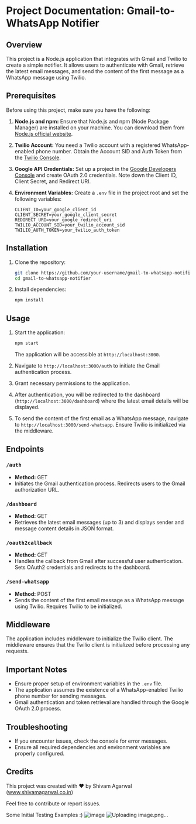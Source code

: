 # Project Documentation: Gmail-to-WhatsApp Notifier

## Overview
This project is a Node.js application that integrates with Gmail and Twilio to create a simple notifier. It allows users to authenticate with Gmail, retrieve the latest email messages, and send the content of the first message as a WhatsApp message using Twilio.

## Prerequisites
Before using this project, make sure you have the following:

1. **Node.js and npm:** Ensure that Node.js and npm (Node Package Manager) are installed on your machine. You can download them from [Node.js official website](https://nodejs.org/).

2. **Twilio Account:** You need a Twilio account with a registered WhatsApp-enabled phone number. Obtain the Account SID and Auth Token from the [Twilio Console](https://www.twilio.com/console).

3. **Google API Credentials:** Set up a project in the [Google Developers Console](https://console.developers.google.com/) and create OAuth 2.0 credentials. Note down the Client ID, Client Secret, and Redirect URI.

4. **Environment Variables:** Create a `.env` file in the project root and set the following variables:

    ```env
    CLIENT_ID=your_google_client_id
    CLIENT_SECRET=your_google_client_secret
    REDIRECT_URI=your_google_redirect_uri
    TWILIO_ACCOUNT_SID=your_twilio_account_sid
    TWILIO_AUTH_TOKEN=your_twilio_auth_token
    ```

## Installation
1. Clone the repository:
    ```bash
    git clone https://github.com/your-username/gmail-to-whatsapp-notifier.git
    cd gmail-to-whatsapp-notifier
    ```

2. Install dependencies:
    ```bash
    npm install
    ```

## Usage
1. Start the application:
    ```bash
    npm start
    ```
   The application will be accessible at `http://localhost:3000`.

2. Navigate to `http://localhost:3000/auth` to initiate the Gmail authentication process.

3. Grant necessary permissions to the application.

4. After authentication, you will be redirected to the dashboard (`http://localhost:3000/dashboard`) where the latest email details will be displayed.

5. To send the content of the first email as a WhatsApp message, navigate to `http://localhost:3000/send-whatsapp`. Ensure Twilio is initialized via the middleware.

## Endpoints

### `/auth`
- **Method:** GET
- Initiates the Gmail authentication process. Redirects users to the Gmail authorization URL.

### `/dashboard`
- **Method:** GET
- Retrieves the latest email messages (up to 3) and displays sender and message content details in JSON format.

### `/oauth2callback`
- **Method:** GET
- Handles the callback from Gmail after successful user authentication. Sets OAuth2 credentials and redirects to the dashboard.

### `/send-whatsapp`
- **Method:** POST
- Sends the content of the first email message as a WhatsApp message using Twilio. Requires Twilio to be initialized.

## Middleware
The application includes middleware to initialize the Twilio client. The middleware ensures that the Twilio client is initialized before processing any requests.

## Important Notes
- Ensure proper setup of environment variables in the `.env` file.
- The application assumes the existence of a WhatsApp-enabled Twilio phone number for sending messages.
- Gmail authentication and token retrieval are handled through the Google OAuth 2.0 process.

## Troubleshooting
- If you encounter issues, check the console for error messages.
- Ensure all required dependencies and environment variables are properly configured.

## Credits
This project was created with ❤️ by Shivam Agarwal (www.shivamagarwal.co.in)

Feel free to contribute or report issues.

Some Initial Testing Examples :)
![image](https://github.com/StillAbeginnerr/gmail-to-whatsapp-notifier/assets/88205668/8de8fcd7-3877-4574-b628-37692ac1fdbe)
![Uploading image.png…]()

